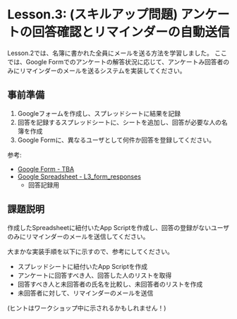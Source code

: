 # Lesson.3: (スキルアップ問題) アンケートの回答確認とリマインダーの自動送信

Lesson.2では、名簿に書かれた全員にメールを送る方法を学習しました。
ここでは、Google Formでのアンケートの解答状況に応じて、アンケートみ回答者のみにリマインダーのメールを送るシステムを実装してください。

## 事前準備

1. Googleフォームを作成し、スプレッドシートに結果を記録
1. 回答を記録するスプレッドシートに、シートを追加し、回答が必要な人の名簿を作成
1. Google Formに、異なるユーザとして何件か回答を登録してください。

参考:
- [Google Form - TBA](#)
- [Google Spreadsheet - L3_form_responses](https://docs.google.com/spreadsheets/d/10zmHFS31KOl7HFMwV6qnRGUXCkLGbt8HK38tEH7ZtX8/edit?usp=sharing)
  - 回答記録用

## 課題説明

作成したSpreadsheetに紐付いたApp Scriptを作成し、回答の登録がないユーザのみにリマインダーのメールを送信してください。

大まかな実装手順を以下に示すので、参考にしてください。

- スプレッドシートに紐付いたApp Scriptを作成
- アンケートに回答すべき人、回答した人のリストを取得
- 回答すべき人と未回答者の氏名を比較し、未回答者のリストを作成
- 未回答者に対して、リマインダーのメールを送信

(ヒントはワークショップ中に示されるかもしれません！)
